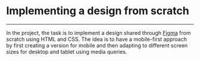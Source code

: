 # Implementing a design from scratch

***
In the project, the task is to implement a design shared through [Figma](https://www.figma.com/design/Ax2P0DTnTrFhZn00dGbykp/a5366bbd595c643993665e2a28909370a7e12c66?node-id=0-362&t=UKWTF5uMvQ1fLvV2-1) from scratch using HTML and CSS.
The idea is to have a mobile-first approach by first creating a version for mobile and then adapting to different screen sizes for desktop and tablet using media queries.
